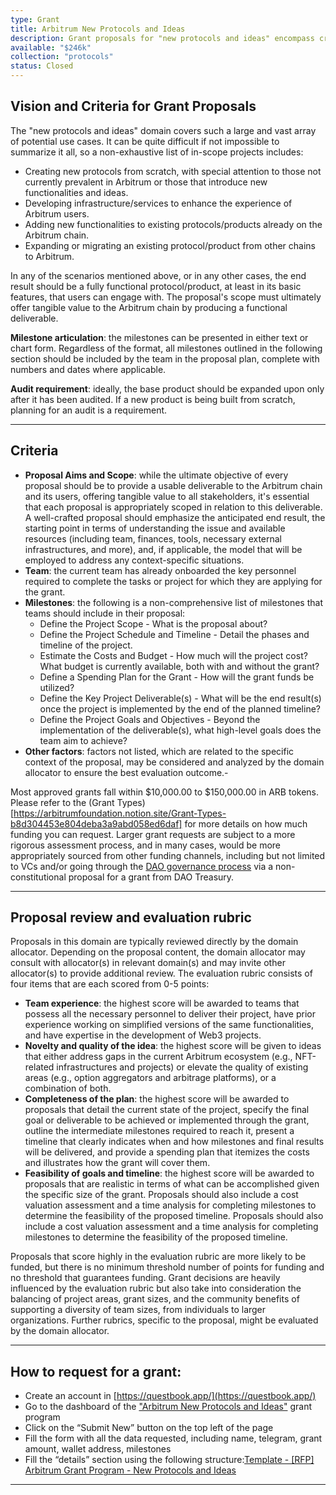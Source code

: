 ```yaml
---
type: Grant
title: Arbitrum New Protocols and Ideas
description: Grant proposals for "new protocols and ideas" encompass creating from scratch, enhancing infrastructure, adding functionalities, or migrating existing protocols to Arbitrum DAO, providing tangible value.
available: "$246k"
collection: "protocols"
status: Closed
---
```


## Vision and Criteria for Grant Proposals

The "new protocols and ideas" domain covers such a large and vast array of potential use cases. It can be quite difficult if not impossible to summarize it all, so a non-exhaustive list of in-scope projects includes:

- Creating new protocols from scratch, with special attention to those not currently prevalent in Arbitrum or those that introduce new functionalities and ideas.
- Developing infrastructure/services to enhance the experience of Arbitrum users.
- Adding new functionalities to existing protocols/products already on the Arbitrum chain.
- Expanding or migrating an existing protocol/product from other chains to Arbitrum.

In any of the scenarios mentioned above, or in any other cases, the end result should be a fully functional protocol/product, at least in its basic features, that users can engage with. The proposal's scope must ultimately offer tangible value to the Arbitrum chain by producing a functional deliverable.

**Milestone articulation**: the milestones can be presented in either text or chart form. Regardless of the format, all milestones outlined in the following section should be included by the team in the proposal plan, complete with numbers and dates where applicable.

**Audit requirement**: ideally, the base product should be expanded upon only after it has been audited. If a new product is being built from scratch, planning for an audit is a requirement.

---

## Criteria

- **Proposal Aims and Scope**: while the ultimate objective of every proposal should be to provide a usable deliverable to the Arbitrum chain and its users, offering tangible value to all stakeholders, it's essential that each proposal is appropriately scoped in relation to this deliverable. A well-crafted proposal should emphasize the anticipated end result, the starting point in terms of understanding the issue and available resources (including team, finances, tools, necessary external infrastructures, and more), and, if applicable, the model that will be employed to address any context-specific situations.
- **Team**: the current team has already onboarded the key personnel required to complete the tasks or project for which they are applying for the grant.
- **Milestones**: the following is a non-comprehensive list of milestones that teams should include in their proposal:
  - Define the Project Scope - What is the proposal about?
  - Define the Project Schedule and Timeline - Detail the phases and timeline of the project.
  - Estimate the Costs and Budget - How much will the project cost? What budget is currently available, both with and without the grant?
  - Define a Spending Plan for the Grant - How will the grant funds be utilized?
  - Define the Key Project Deliverable(s) - What will be the end result(s) once the project is implemented by the end of the planned timeline?
  - Define the Project Goals and Objectives - Beyond the implementation of the deliverable(s), what high-level goals does the team aim to achieve?
- **Other factors**: factors not listed, which are related to the specific context of the proposal, may be considered and analyzed by the domain allocator to ensure the best evaluation outcome.-

Most approved grants fall within $10,000.00 to $150,000.00 in ARB tokens. Please refer to the (Grant Types)[https://arbitrumfoundation.notion.site/Grant-Types-b8d304453e804deba3a9abd058ed6daf] for more details on how much funding you can request. Larger grant requests are subject to a more rigorous assessment process, and in many cases, would be more appropriately sourced from other funding channels, including but not limited to VCs and/or going through the [DAO governance process](https://docs.arbitrum.foundation/dao-constitution#section-2-dao-proposals-and-voting-procedures) via a non-constitutional proposal for a grant from DAO Treasury.

---

## Proposal review and evaluation rubric

Proposals in this domain are typically reviewed directly by the domain allocator. Depending on the proposal content, the domain allocator may consult with allocator(s) in relevant domain(s) and may invite other allocator(s) to provide additional review. The evaluation rubric consists of four items that are each scored from 0-5 points:

- **Team experience**: the highest score will be awarded to teams that possess all the necessary personnel to deliver their project, have prior experience working on simplified versions of the same functionalities, and have expertise in the development of Web3 projects.
- **Novelty and quality of the idea**: the highest score will be given to ideas that either address gaps in the current Arbitrum ecosystem (e.g., NFT-related infrastructures and projects) or elevate the quality of existing areas (e.g., option aggregators and arbitrage platforms), or a combination of both.
- **Completeness of the plan**: the highest score will be awarded to proposals that detail the current state of the project, specify the final goal or deliverable to be achieved or implemented through the grant, outline the intermediate milestones required to reach it, present a timeline that clearly indicates when and how milestones and final results will be delivered, and provide a spending plan that itemizes the costs and illustrates how the grant will cover them.
- **Feasibility of goals and timeline**: the highest score will be awarded to proposals that are realistic in terms of what can be accomplished given the specific size of the grant. Proposals should also include a cost valuation assessment and a time analysis for completing milestones to determine the feasibility of the proposed timeline. Proposals should also include a cost valuation assessment and a time analysis for completing milestones to determine the feasibility of the proposed timeline.

Proposals that score highly in the evaluation rubric are more likely to be funded, but there is no minimum threshold number of points for funding and no threshold that guarantees funding. Grant decisions are heavily influenced by the evaluation rubric but also take into consideration the balancing of project areas, grant sizes, and the community benefits of supporting a diversity of team sizes, from individuals to larger organizations.
Further rubrics, specific to the proposal, might be evaluated by the domain allocator.

---

## How to request for a grant:

- Create an account in [https://questbook.app/](https://questbook.app/)
- Go to the dashboard of the ["Arbitrum New Protocols and Ideas"](https://questbook.app/dashboard/?grantId=0x4494cf7375aa61c9a483259737c14b3dba6c04e6&chainId=10&role=admin&proposalId=0x4f3) grant program
- Click on the “Submit New” button on the top left of the page
- Fill the form with all the data requested, including name, telegram, grant amount, wallet address, milestones
- Fill the “details” section using the following structure:[Template - [RFP] Arbitrum Grant Program - New Protocols and Ideas](https://docs.google.com/document/d/1mo7pkAvsfkDTHmV5u3chgyVhip4z65lCCZcGUlyXrb0/edit#heading=h.4th1bgre9sv4)

---
